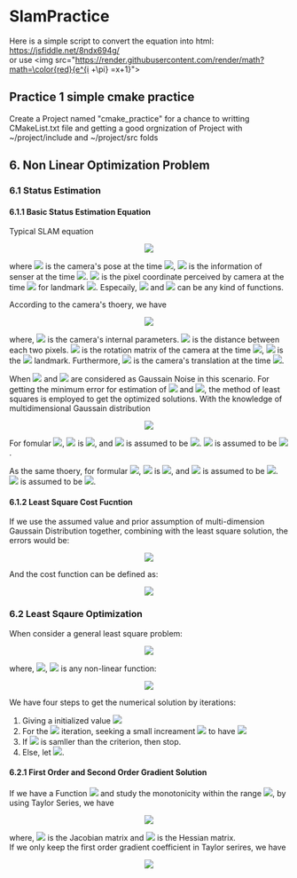 # SlamPractice

Here is a simple script to convert the equation into html: https://jsfiddle.net/8ndx694g/    
or use \<img src="https://render.githubusercontent.com/render/math?math=\color{red}{e^{i +\pi} =x+1}"\>

## Practice 1 simple cmake practice
Create a Project named "cmake_practice" for a chance to writting CMakeList.txt file and getting a good orgnization of Project with ~/project/include and ~/project/src folds

## 6. Non Linear Optimization Problem
### 6.1 Status Estimation
#### 6.1.1 Basic Status Estimation Equation</center>

Typical SLAM equation  
<p align="center">
<img src="https://render.githubusercontent.com/render/math?math=\color{red}{\big\{ \begin{matrix} \mathbf{x}_{k} = \mathcal{F}(\mathbf{x}_{k-1}, \mathbf{u}_{k}) %2B \mathbf{w}_{k} \\ \mathbf{z}_{k,j} = \mathcal{H}(\mathbf{y}_{j},\mathbf{x}_{k}) %2B \mathbf{v}_{k,j}\end{matrix}}">    
</p>  

where <img src="https://render.githubusercontent.com/render/math?math=\color{red}{\mathbf{x}_{k}}"> is the camera's pose at the time <img src="https://render.githubusercontent.com/render/math?math=\color{red}{k}">, <img src="https://render.githubusercontent.com/render/math?math=\color{red}{\mathbf{u}_{k}}"> is the information of senser at the time <img src="https://render.githubusercontent.com/render/math?math=\color{red}{k}">. <img src="https://render.githubusercontent.com/render/math?math=\color{red}{\mathbf{z}_{k,j}}"> is the pixel coordinate perceived by camera at the time <img src="https://render.githubusercontent.com/render/math?math=\color{red}{k}"> for landmark <img src="https://render.githubusercontent.com/render/math?math=\color{red}{\mathbf{y}_{j}}">. Especaily, <img src="https://render.githubusercontent.com/render/math?math=\color{red}{\mathcal{F}}"> and <img src="https://render.githubusercontent.com/render/math?math=\color{red}{\mathcal{H}}"> can be any kind of functions.

According to the camera's thoery, we have  
<p align="center">
<img src="https://render.githubusercontent.com/render/math?math=\color{red}{s\mathbf{z}_{k,j}=\mathbf{K}(\mathbf{R}_{k}\mathbf{y}_{j}%2B\mathbf{t}_{k})}">
</p>   

where, <img src="https://render.githubusercontent.com/render/math?math=\color{red}{\mathbf{K}}"> is the camera's internal parameters. <img src="https://render.githubusercontent.com/render/math?math=\color{red}{s}"> is the distance between each two pixels. <img src="https://render.githubusercontent.com/render/math?math=\color{red}{\mathbf{R}_{k}}"> is the rotation matrix of the camera at the time <img src="https://render.githubusercontent.com/render/math?math=\color{red}{k}">, <img src="https://render.githubusercontent.com/render/math?math=\color{red}{\mathbf{y}_{j}}"> is the <img src="https://render.githubusercontent.com/render/math?math=\color{red}{j_{th}}"> landmark. Furthermore, <img src="https://render.githubusercontent.com/render/math?math=\color{red}{\mathbf{t}_{k}}"> is the camera's translation at the time <img src="https://render.githubusercontent.com/render/math?math=\color{red}{k}">.

When <img src="https://render.githubusercontent.com/render/math?math=\color{red}{\mathbf{w}_{k}}"> and <img src="https://render.githubusercontent.com/render/math?math=\color{red}{\mathbf{v}_{k,j}}"> are considered as Gaussain Noise in this scenario. For getting the minimum error for estimation of <img src="https://render.githubusercontent.com/render/math?math=\color{red}{\hat{\mathbf{x}}_{k}}"> and <img src="https://render.githubusercontent.com/render/math?math=\color{red}{\hat{\mathbf{z}}_{j,k}}">, the method of least squares is employed to get the optimized solutions. With the knowledge of multidimensional Gaussain distribution    
<p align="center">
<img src="https://render.githubusercontent.com/render/math?math=\color{red}{p(\cdot)=\frac{1}{(2\pi)^{N}det(\Sigma)}exp\big(-\frac{1}{2}(\mathbf{\cdot}-\mathbf{\mu})^{T}\Sigma^{-1}(\mathbf{\cdot}-\mathbf{\mu})\big)}">
</p>  

For fomular <img src="https://render.githubusercontent.com/render/math?math=\color{red}{\mathbf{x}_{k} = f(\mathbf{x}_{k-1}, \mathbf{u}_{k}) %2B \mathbf{w}_{k}}">, <img src="https://render.githubusercontent.com/render/math?math=\color{red}{\bullet}"> is <img src="https://render.githubusercontent.com/render/math?math=\color{red}{\mathbf{w}_{k}}">, and <img src="https://render.githubusercontent.com/render/math?math=\color{red}{\mathbf{\mu}_{k}}"> is assumed to be <img src="https://render.githubusercontent.com/render/math?math=\color{red}{0}">. <img src="https://render.githubusercontent.com/render/math?math=\color{red}{\mathbf{\Sigma}_{k}}"> is assumed to be <img src="https://render.githubusercontent.com/render/math?math=\color{red}{\mathbf{O}_{k}}">.

As the same thoery, for formular <img src="https://render.githubusercontent.com/render/math?math=\color{red}{\mathbf{z}_{k,j} = h(\mathbf{y}_{j},\mathbf{x}_{k}) %2B \mathbf{v}_{k,j}}">, <img src="https://render.githubusercontent.com/render/math?math=\color{red}{\bullet}"> is <img src="https://render.githubusercontent.com/render/math?math=\color{red}{\mathbf{v}_{k,j}}">, and <img src="https://render.githubusercontent.com/render/math?math=\color{red}{\mathbf{\mu}_{k}}"> is assumed to be <img src="https://render.githubusercontent.com/render/math?math=\color{red}{0}">. <img src="https://render.githubusercontent.com/render/math?math=\color{red}{\mathbf{\Sigma}_{k}}"> is assumed to be <img src="https://render.githubusercontent.com/render/math?math=\color{red}{\mathbf{Q}_{k}}">.

#### 6.1.2 Least Square Cost Fucntion

If we use the assumed value and prior assumption of multi-dimension Gaussain Distribution together, combining with the least square solution, the errors would be:   
<p align="center">
<img src="https://render.githubusercontent.com/render/math?math=\color{red}{\begin{matrix} e_{u,k} = x_{k} -f(x_{k-1}, u_{k}) \\ e_{z,j,k} = z_{k,j} -h(x_{k}, y_{j})\end{matrix}}">
</p>

And the cost function can be defined as:   
<p align="center">
<img src="https://render.githubusercontent.com/render/math?math=\color{red}{minJ(x,y)=\Sigma_{k}e^{T}_{k,u} O^{-1}_{k} e_{k,u} %2B \Sigma_{j}\Sigma_{k} e^{T}_{z, k, j} Q^{-1}_{k,j}e_{z,k,j}}">
</p>

### 6.2 Least Sqaure Optimization

When consider a general least square problem: 
<p align="center">
<img src="https://render.githubusercontent.com/render/math?math=\color{red}{\min_{x}F(x) = \frac{1}{2}\bigg\|f(x)\bigg\|^{2}_{2}}"> 
</p>

where, <img src="https://render.githubusercontent.com/render/math?math=\color{red}{x\in \mathbb{R}^{n}}">, <img src="https://render.githubusercontent.com/render/math?math=\color{red}{f}"> is any non-linear function:  
<p align="center">
<img src="https://render.githubusercontent.com/render/math?math=\color{red}{f(x): \mathbb{R}^{n}\rightarrow \mathbb{R}}">
</p>

We have four steps to get the numerical solution by iterations:   
1. Giving a initialized value <img src="https://render.githubusercontent.com/render/math?math=\color{red}{x_{0}}">
2. For the <img src="https://render.githubusercontent.com/render/math?math=\color{red}{k_{th}}"> iteration, seeking a small increament <img src="https://render.githubusercontent.com/render/math?math=\color{red}{\Delta x_{k}}"> to have <img src="https://render.githubusercontent.com/render/math?math=\color{red}{\Delta x_{k} = \argmin \bigg\|f(x_{k} %2B \Delta x_{k})\bigg\|^{2}_{2}}">
3. If <img src="https://render.githubusercontent.com/render/math?math=\color{red}{\Delta x_{k}}"> is samller than the criterion, then stop.
4. Else, let <img src="https://render.githubusercontent.com/render/math?math=\color{red}{x_{k+1}=x_{k}%2B\Delta x_{k}}">.

#### 6.2.1 First Order and Second Order Gradient Solution
If we have a Function <img src="https://render.githubusercontent.com/render/math?math=\color{red}{\mathbf{F}(x)}"> and study the monotonicity within the range <img src="https://render.githubusercontent.com/render/math?math=\color{red}{x_{k}%2B\Delta x_{k}}">, by using Taylor Series, we have  
<p align="center">
<img src="https://render.githubusercontent.com/render/math?math=\color{red}{F(x_k%2B\Delta x_k) \approx F(x_k) %2B \mathbf{J}(x_k)^{T}\Delta x_k %2B \frac{1}{2}\Delta x_k^T\mathbf{H}(x_k)\Delta x_k}">
</p>

where, <img src="https://render.githubusercontent.com/render/math?math=\color{red}{\mathbf{J}}"> is the Jacobian matrix and <img src="https://render.githubusercontent.com/render/math?math=\color{red}{\mathbf{H}}"> is the Hessian matrix.  
If we only keep the first order gradient coefficient in Taylor serires, we have  
<p align="center">
<img src="https://render.githubusercontent.com/render/math?math=\color{red}{\Delta x^{\ast} = arg min \bigg\( F(x_k) %2B \mathbf{J}(x_k)^{T}\Delta x_k\bigg\)}">
</p>










